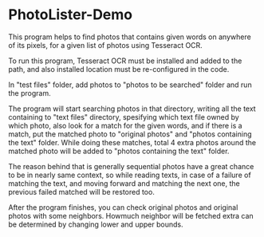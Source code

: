 # PhotoLister-Demo

This program helps to find photos that contains given words on anywhere of its pixels, for a given list of photos using Tesseract OCR.

To run this program, Tesseract OCR must be installed and added to the path, and also installed location must be re-configured in the code.

In "test files" folder, add photos to "photos to be searched" folder and run the program.

The program will start searching photos in that directory, writing all the text containing to "text files" directory, spesifying which text file owned by which photo, also look
for a match for the given words, and if there is a match, put the matched photo to "original photos" and "photos containing the text" folder. While doing these matches, total 
4 extra photos around the matched photo will be added to "photos containing the text" folder.

The reason behind that is generally sequential photos have a great chance to be in nearly same context, so while reading texts, in case of a failure of matching the text, and
moving forward and matching the next one, the previous failed matched will be restored too.

After the program finishes, you can check original photos and original photos with some neighbors. Howmuch neighbor will be fetched extra can be determined by changing lower
and upper bounds.

